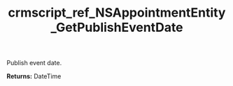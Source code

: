 ﻿---
title: crmscript_ref_NSAppointmentEntity_GetPublishEventDate
description: DateTime NSAppointmentEntity.GetPublishEventDate()
intellisense: NSAppointmentEntity.GetPublishEventDate
keywords: NSAppointmentEntity, GetPublishEventDate
so.topic: reference
---

Publish event date.

**Returns:** DateTime

